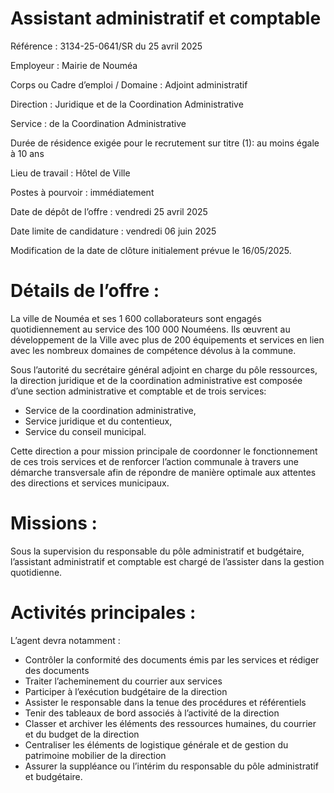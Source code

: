 # Assistant administratif et comptable

Référence : 3134-25-0641/SR du 25 avril 2025

Employeur : Mairie de Nouméa

Corps ou Cadre d’emploi / Domaine : Adjoint administratif

Direction : Juridique et de la Coordination Administrative

Service : de la Coordination Administrative

Durée de résidence exigée pour le recrutement sur titre (1): au moins égale à 10 ans

Lieu de travail : Hôtel de Ville

Postes à pourvoir : immédiatement

Date de dépôt de l’offre : vendredi 25 avril 2025

Date limite de candidature : vendredi 06 juin 2025

Modification de la date de clôture initialement prévue le 16/05/2025.

# Détails de l’offre :

La ville de Nouméa et ses 1 600 collaborateurs sont engagés quotidiennement au service des 100 000 Nouméens. Ils œuvrent au développement de la Ville avec plus de 200 équipements et services en lien avec les nombreux domaines de compétence dévolus à la commune.

Sous l’autorité du secrétaire général adjoint en charge du pôle ressources, la direction juridique et de la coordination administrative est composée d’une section administrative et comptable et de trois services:

- Service de la coordination administrative,
- Service juridique et du contentieux,
- Service du conseil municipal.

Cette direction a pour mission principale de coordonner le fonctionnement de ces trois services et de renforcer l’action communale à travers une démarche transversale afin de répondre de manière optimale aux attentes des directions et services municipaux.

# Missions :

Sous la supervision du responsable du pôle administratif et budgétaire, l’assistant administratif et comptable est chargé de l’assister dans la gestion quotidienne.

# Activités principales :

L’agent devra notamment :

- Contrôler la conformité des documents émis par les services et rédiger des documents
- Traiter l’acheminement du courrier aux services
- Participer à l’exécution budgétaire de la direction
- Assister le responsable dans la tenue des procédures et référentiels
- Tenir des tableaux de bord associés à l’activité de la direction
- Classer et archiver les éléments des ressources humaines, du courrier et du budget de la direction
- Centraliser les éléments de logistique générale et de gestion du patrimoine mobilier de la direction
- Assurer la suppléance ou l’intérim du responsable du pôle administratif et budgétaire.